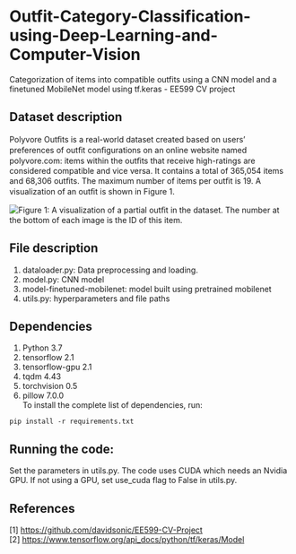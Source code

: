 # Outfit-Category-Classification-using-Deep-Learning-and-Computer-Vision
Categorization of items into compatible outfits using a CNN model and a finetuned MobileNet model using tf.keras - EE599 CV project

## Dataset description
Polyvore Outﬁts is a real-world dataset created based on users’ preferences of outﬁt conﬁgurations on an online website named polyvore.com: items within the outﬁts that receive high-ratings are considered compatible and vice versa. It contains a total of 365,054 items and 68,306 outﬁts. The maximum number of items per outﬁt is 19. A visualization of an outﬁt is shown in Figure 1.

![Figure 1: A visualization of a partial outﬁt in the dataset. The number at the bottom of each image is the ID of this item.](readme_images/image1.jpg)

## File description  
1. dataloader.py: Data preprocessing and loading.  
2. model.py: CNN model   
3. model-finetuned-mobilenet: model built using pretrained mobilenet  
4. utils.py: hyperparameters and file paths  

## Dependencies
1. Python 3.7  
2. tensorflow 2.1  
3. tensorflow-gpu 2.1  
4. tqdm 4.43  
5. torchvision 0.5  
6. pillow 7.0.0  
To install the complete list of dependencies, run:  
```
pip install -r requirements.txt
```

## Running the code:  
Set the parameters in utils.py. The code uses CUDA which needs an Nvidia GPU. If not using a GPU, set use_cuda flag to False in utils.py.

## References  
[1] https://github.com/davidsonic/EE599-CV-Project  
[2] https://www.tensorflow.org/api_docs/python/tf/keras/Model
